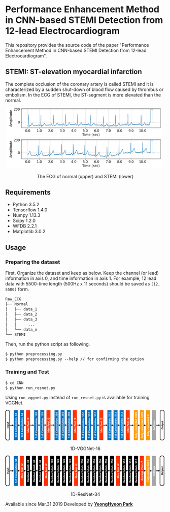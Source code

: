 Performance Enhancement Method in CNN-based STEMI Detection from 12-lead Electrocardiogram
=====

This repository provides the source code of the paper "Performance Enhancement Method in CNN-based STEMI Detection from 12-lead Electrocardiogram".

## STEMI: ST-elevation myocardial infarction
The complete occlusion of the coronary artery is called STEMI and it is characterized by a sudden shut-down of blood flow caused by thrombus or embolism. In the ECG of STEMI, the ST-segment is more elevated than the normal.

<div align="center">
  <img src="./figures/normal.png" width="500">  
  <img src="./figures/stemi.png"  width="500">  
  <p>The ECG of normal (upper) and STEMI (lower)</p>
</div>

## Requirements
* Python 3.5.2  
* Tensorflow 1.4.0  
* Numpy 1.13.3  
* Scipy 1.2.0  
* WFDB 2.2.1  
* Matplotlib 3.0.2  


## Usage
### Preparing the dataset
First, Organize the dataset and keep as below. Keep the channel (or lead) information in axis 0, and time information in axis 1. For example, 12 lead data with 5500-time length (500Hz x 11 seconds) should be saved as `(12, 5500)` form.  
```
Raw_ECG
├── Normal
│   ├── data_1
│   ├── data_2
│   ├── data_3
│   │     ...
│   └── data_n
└── STEMI
```
Then, run the python script as following.  
```
$ python preprocessing.py
$ python preprocessing.py --help // for confirming the option
```

### Training and Test
```
$ cd CNN
$ python run_resnet.py
```
Using `run_vggnet.py` instead of `run_resnet.py` is available for training VGGNet.  

<div align="center">
  <img src="./figures/vggnet16.png" width="800">  
  <p>1D-VGGNet-16</p>  
  <img src="./figures/resnet34.png"  width="800">  
  <p>1D-ResNet-34</p>
</div>

Available since Mar.31.2019
Developed by <a href="https://github.com/YeongHyeon"><strong>YeongHyeon Park</strong><a>
